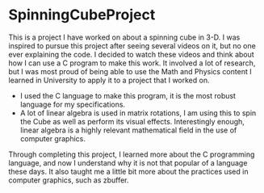 # SpinningCubeProject
This is a project I have worked on about a spinning cube in 3-D. I was inspired to pursue this project after seeing several videos on it, but no one ever explaining the code.
I decided to watch these videos and think about how I can use a C program to make this work. It involved a lot of research, but I was most proud of being able to use the
Math and Physics content I learned in University to apply it to a project that I worked on.

- I used the C language to make this program, it is the most robust language for my specifications.
- A lot of linear algebra is used in matrix rotations, I am using this to spin the Cube as well as perform its visual effects.
Interestingly enough, linear algebra is a highly relevant mathematical field in the use of computer graphics.

Through completing this project, I learned more about the C programming language, and now I understand why it is not that popular of a language these days.
It also taught me a little bit more about the practices used in computer graphics, such as zbuffer.

